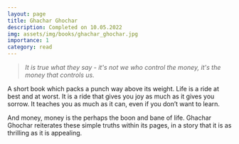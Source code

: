 ```yaml
---
layout: page
title: Ghachar Ghochar
description: Completed on 10.05.2022
img: assets/img/books/ghachar_ghochar.jpg
importance: 1
category: read
---
```


> _It is true what they say - it's not we who control the money, it's the money that controls us._

A short book which packs a punch way above its weight.
Life is a ride at best and at worst. It is a ride that gives you joy as much as it gives you sorrow.
It teaches you as much as it can, even if you don’t want to learn.

And money, money is the perhaps the boon and bane of life.
Ghachar Ghochar reiterates these simple truths within its pages, in a story that it is as thrilling as it is appealing.

